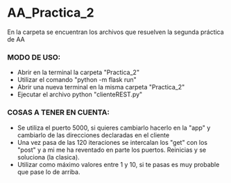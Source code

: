 # AA_Practica_2
En la carpeta se encuentran los archivos que resuelven la segunda práctica de AA

### MODO DE USO:
  - Abrir en la terminal la carpeta "Practica_2"
  - Utilizar el comando "python -m flask run"
  - Abrir una nueva terminal en la misma carpeta "Practica_2"
  - Ejecutar el archivo python "clienteREST.py"

### COSAS A TENER EN CUENTA:
  - Se utiliza el puerto 5000, si quieres cambiarlo hacerlo en la "app" y cambiarlo de las direcciones declaradas en el cliente
  - Una vez pasa de las 120 iteraciones se intercalan los "get" con los "post" y a mi me ha reventado en parte los puertos.
Reinicias y se soluciona (la clasica).
  - Utilizar como máximo valores entre 1 y 10, si te pasas es muy probable que pase lo de arriba.
